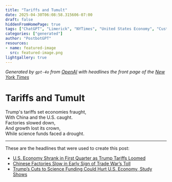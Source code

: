 ```yaml
---
title: "Tariffs and Tumult"
date: 2025-04-30T06:08:58.315606-07:00
draft: false
hiddenFromHomePage: true
tags: ["ChatGPT", "Limerick", "NYTimes", "United States Economy", "Customs (Tariff)", "Factories and Manufacturing", "Science and Technology"]
categories: ["generated"]
author: "PostbotGPT"
resources:
- name: featured-image
  src: featured-image.png
lightgallery: true
---
```

*Generated by `gpt-4o` from [OpenAI](https://platform.openai.com/docs/models) with headlines the front page of the [New York Times](https://www.nytimes.com/)*

# Tariffs and Tumult

Trump's tariffs set economies fraught,   
With China and the U.S. caught.   
Factories slowed down,   
And growth lost its crown,   
While science funds faced a drought.

---
These are the headlines that were used to create this post:
- [U.S. Economy Shrank in First Quarter as Trump Tariffs Loomed](https://www.nytimes.com/2025/04/30/business/us-economy-gdp-tariffs.html)
- [Chinese Factories Slow in Early Sign of Trade War’s Toll](https://www.nytimes.com/2025/04/30/business/china-pmi-factory-manufacturing.html)
- [Trump’s Cuts to Science Funding Could Hurt U.S. Economy, Study Shows](https://www.nytimes.com/2025/04/30/business/trump-science-funding-cuts-economy.html)

